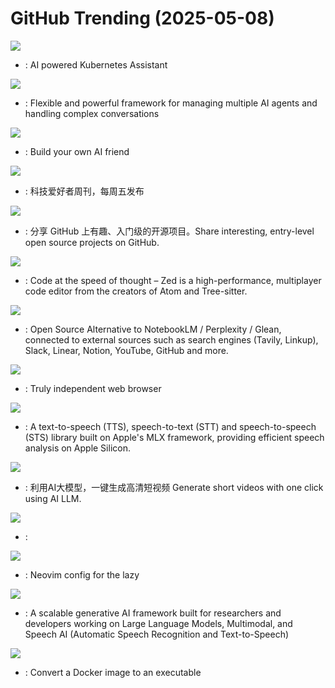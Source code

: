 # GitHub Trending (2025-05-08)

![](https://img.shields.io/badge/Go-New%201-green?style=flat-square&logo=appveyor)
- [](https://github.comundefined): AI powered Kubernetes Assistant

![](https://img.shields.io/badge/Python-New%2097-green?style=flat-square&logo=appveyor)
- [](https://github.comundefined): Flexible and powerful framework for managing multiple AI agents and handling complex conversations

![](https://img.shields.io/badge/C%2B%2B-New%2047-green?style=flat-square&logo=appveyor)
- [](https://github.comundefined): Build your own AI friend

![](https://img.shields.io/badge/none-New%201-green?style=flat-square&logo=appveyor)
- [](https://github.comundefined): 科技爱好者周刊，每周五发布

![](https://img.shields.io/badge/Python-New%20683-green?style=flat-square&logo=appveyor)
- [](https://github.comundefined): 分享 GitHub 上有趣、入门级的开源项目。Share interesting, entry-level open source projects on GitHub.

![](https://img.shields.io/badge/Rust-New%20256-green?style=flat-square&logo=appveyor)
- [](https://github.comundefined): Code at the speed of thought – Zed is a high-performance, multiplayer code editor from the creators of Atom and Tree-sitter.

![](https://img.shields.io/badge/TypeScript-New%20293-green?style=flat-square&logo=appveyor)
- [](https://github.comundefined): Open Source Alternative to NotebookLM / Perplexity / Glean, connected to external sources such as search engines (Tavily, Linkup), Slack, Linear, Notion, YouTube, GitHub and more.

![](https://img.shields.io/badge/C%2B%2B-New%20990-green?style=flat-square&logo=appveyor)
- [](https://github.comundefined): Truly independent web browser

![](https://img.shields.io/badge/Python-New%2093-green?style=flat-square&logo=appveyor)
- [](https://github.comundefined): A text-to-speech (TTS), speech-to-text (STT) and speech-to-speech (STS) library built on Apple's MLX framework, providing efficient speech analysis on Apple Silicon.

![](https://img.shields.io/badge/Python-New%20613-green?style=flat-square&logo=appveyor)
- [](https://github.comundefined): 利用AI大模型，一键生成高清短视频 Generate short videos with one click using AI LLM.

![](https://img.shields.io/badge/TypeScript-New%20431-green?style=flat-square&logo=appveyor)
- [](https://github.comundefined): 

![](https://img.shields.io/badge/Lua-New%2030-green?style=flat-square&logo=appveyor)
- [](https://github.comundefined): Neovim config for the lazy

![](https://img.shields.io/badge/Python-New%2034-green?style=flat-square&logo=appveyor)
- [](https://github.comundefined): A scalable generative AI framework built for researchers and developers working on Large Language Models, Multimodal, and Speech AI (Automatic Speech Recognition and Text-to-Speech)

![](https://img.shields.io/badge/Go-New%20224-green?style=flat-square&logo=appveyor)
- [](https://github.comundefined): Convert a Docker image to an executable

